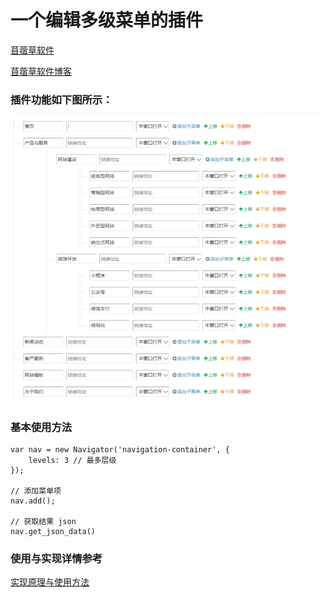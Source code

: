 # 一个编辑多级菜单的插件

[苜蓿草软件](http://muxucao.cn/)

[苜蓿草软件博客](https://www.ekpro.cn/)

### 插件功能如下图所示：

![多级菜单编辑](https://github.com/muxucao/Nvigator/blob/master/9930112-154ba6725046fd79.png)

### 基本使用方法

```
var nav = new Navigator('navigation-container', {
    levels: 3 // 最多层级
});

// 添加菜单项
nav.add();

// 获取结果 json
nav.get_json_data()
```

### 使用与实现详情参考
[实现原理与使用方法](https://www.ekpro.cn/article/1569207716000179)

